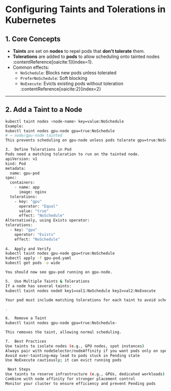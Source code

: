 #  Configuring Taints and Tolerations in Kubernetes

## 1.  Core Concepts

- **Taints** are set on **nodes** to repel pods that **don't tolerate** them.
- **Tolerations** are added to **pods** to allow scheduling onto tainted nodes :contentReference[oaicite:1]{index=1}.
- Common effects:
  - `NoSchedule`: Blocks new pods unless tolerated  
  - `PreferNoSchedule`: Soft blocking  
  - `NoExecute`: Evicts existing pods without toleration :contentReference[oaicite:2]{index=2}

---

## 2.  Add a Taint to a Node

```bash
kubectl taint nodes <node-name> key=value:NoSchedule
Example:
kubectl taint nodes gpu-node gpu=true:NoSchedule
# → node/gpu-node tainted
This prevents scheduling on gpu-node unless pods tolerate gpu=true:NoSchedule .

3.  Define Tolerations in Pod
Pods need a matching toleration to run on the tainted node.
apiVersion: v1
kind: Pod
metadata:
  name: gpu-pod
spec:
  containers:
    - name: app
      image: nginx
  tolerations:
    - key: "gpu"
      operator: "Equal"
      value: "true"
      effect: "NoSchedule"
Alternatively, using Exists operator:
tolerations:
  - key: "gpu"
    operator: "Exists"
    effect: "NoSchedule"
    
4.  Apply and Verify
kubectl taint nodes gpu-node gpu=true:NoSchedule
kubectl apply -f gpu-pod.yaml
kubectl get pods -o wide

You should now see gpu-pod running on gpu-node.

5.  Use Multiple Taints & Tolerations
If a node has several taints:
kubectl taint nodes nodeX key1=val1:NoSchedule key2=val2:NoExecute

Your pod must include matching tolerations for each taint to avoid scheduling or eviction 

.

6.  Remove a Taint
kubectl taint nodes gpu-node gpu=true:NoSchedule-

This removes the taint, allowing normal scheduling.

7.  Best Practices
Use taints to isolate nodes (e.g., GPU nodes, spot instances)
Always pair with nodeSelector/nodeAffinity if you want pods only on specific node types 
Avoid over-tainting—may lead to pods stuck in Pending state
Use NoExecute cautiously; it can evict running pods 

 Next Steps
Use taints to reserve infrastructure (e.g., GPUs, dedicated workloads)
Combine with node affinity for stronger placement control
Monitor your cluster to ensure efficiency and prevent Pending pods